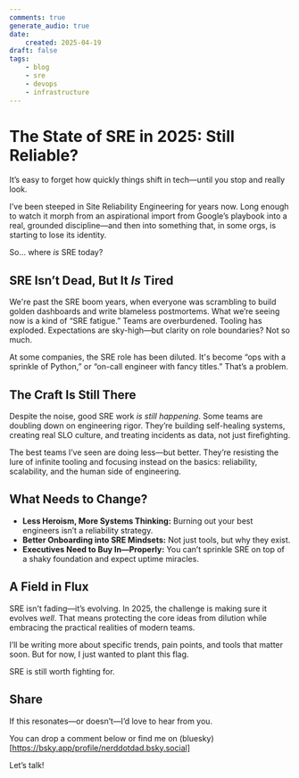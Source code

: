 ```yaml
---
comments: true
generate_audio: true
date:
    created: 2025-04-19
draft: false
tags:
    - blog
    - sre
    - devops
    - infrastructure
---
```


# The State of SRE in 2025: Still Reliable?

It’s easy to forget how quickly things shift in tech—until you stop and really look.
<!-- more -->

I’ve been steeped in Site Reliability Engineering for years now. Long enough to watch it morph from an aspirational import from Google’s playbook into a real, grounded discipline—and then into something that, in some orgs, is starting to lose its identity.

So… where *is* SRE today?

## SRE Isn’t Dead, But It *Is* Tired

We're past the SRE boom years, when everyone was scrambling to build golden dashboards and write blameless postmortems. What we’re seeing now is a kind of “SRE fatigue.” Teams are overburdened. Tooling has exploded. Expectations are sky-high—but clarity on role boundaries? Not so much.

At some companies, the SRE role has been diluted. It's become “ops with a sprinkle of Python,” or “on-call engineer with fancy titles.” That’s a problem.

## The Craft Is Still There

Despite the noise, good SRE work *is still happening*. Some teams are doubling down on engineering rigor. They’re building self-healing systems, creating real SLO culture, and treating incidents as data, not just firefighting.

The best teams I’ve seen are doing less—but better. They’re resisting the lure of infinite tooling and focusing instead on the basics: reliability, scalability, and the human side of engineering.

## What Needs to Change?

- **Less Heroism, More Systems Thinking:** Burning out your best engineers isn’t a reliability strategy.
- **Better Onboarding into SRE Mindsets:** Not just tools, but why they exist.
- **Executives Need to Buy In—Properly:** You can’t sprinkle SRE on top of a shaky foundation and expect uptime miracles.

## A Field in Flux

SRE isn't fading—it’s evolving. In 2025, the challenge is making sure it evolves *well*. That means protecting the core ideas from dilution while embracing the practical realities of modern teams.

I’ll be writing more about specific trends, pain points, and tools that matter soon. But for now, I just wanted to plant this flag.

SRE is still worth fighting for.

## Share

If this resonates—or doesn’t—I’d love to hear from you.

You can drop a comment below or find me on (bluesky)[https://bsky.app/profile/nerddotdad.bsky.social]

Let’s talk!